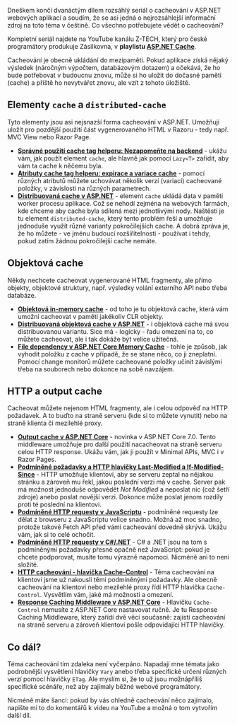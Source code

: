 <!-- dcterms:title = Cacheování v .NET i HTTP -->
<!-- dcterms:abstract = Dneškem končí dvanáctým dílem rozsáhlý seriál o cacheování v ASP.NET webových aplikací a soudím, že se asi jedná o nejrozsáhlejší informační zdroj na toto téma v češtině. Co všechno potřebujete vědět o cacheování? -->
<!-- dcterms:creator = Michal Altair Valášek -->
<!-- x4w:coverUrl = /cover-pictures/20230725-cache.jpg -->
<!-- x4w:pictureUrl = /perex-pictures/20230725-cache.jpg -->
<!-- x4w:pictureWidth = 150 -->
<!-- x4w:pictureHeight = 150 -->
<!-- x4w:category = IT -->
<!-- dcterms:date = 2023-07-25 -->

Dneškem končí dvanáctým dílem rozsáhlý seriál o cacheování v ASP.NET webových aplikací a soudím, že se asi jedná o nejrozsáhlejší informační zdroj na toto téma v češtině. Co všechno potřebujete vědět o cacheování?

Kompletní seriál najdete na YouTube kanálu Z-TECH, který pro české programátory produkuje Zásilkovna, v **playlistu [ASP.NET Cache](https://www.youtube.com/playlist?list=PLFZurxJN0pMbTTXyhI7SQIEEr04YlylPG)**.

Cacheování je obecně ukládání do mezipaměti. Pokud aplikace získá nějaký výsledek (náročným výpočtem, databázovým dotazem) a očekává, že ho bude potřebovat v budoucnu znovu, může si ho uložit do dočasné paměti (cache) a příště ho nevytvářet znovu, ale vzít z tohoto úložiště.

## Elementy `cache` a `distributed-cache`

Tyto elementy jsou asi nejsnazší forma cacheování v ASP.NET. Umožňují uložit pro pozdější použití část vygenerovaného HTML v Razoru - tedy např. MVC View nebo Razor Page.

* **[Správné použití cache tag helperu: Nezapomeňte na backend](https://www.youtube.com/watch?v=vUpYcyUZwsc)** - ukážu vám, jak použít element `cache`, ale hlavně jak pomocí `Lazy<T>` zařídit, aby vám ta cache k něčemu byla.
* **[Atributy cache tag helperu: expirace a variace cache](https://www.youtube.com/watch?v=2RzuCACYkt8)** - pomocí různých atributů můžete uchovávat několik verzí (variací) cacheované položky, v závislosti na různých parametrech.
* **[Distribuovaná cache v ASP.NET](https://www.youtube.com/watch?v=fXwargs2oa4)** - element `cache` ukládá data v paměti worker procesu aplikace. Což se nehodí zejména na webových farmách, kde chceme aby cache byla sdílená mezi jednotlivými nody. Naštěstí je tu element `distributed-cache`, který tento problém řeší a umožňuje jednoduše využít různé varianty pokročilejších cache. A dobrá zpráva je, že ho můžete - ve jménu budoucí rozšiřitelnosti - používat i tehdy, pokud zatím žádnou pokročilejší cache nemáte.

## Objektová cache

Někdy nechcete cacheovat vygenerované HTML fragmenty, ale přímo objekty, objektové struktury, např. výsledky volání externího API nebo třeba databáze.

* **[Objektová in-memory cache](https://www.youtube.com/watch?v=Y5sDOSWTbGY)** - od toho je tu objektová cache, která vám umožní cacheovat v paměti jakékoliv CLR objekty.
* **[Distribuovaná objektová cache v ASP.NET](https://www.youtube.com/watch?v=-k9Rbpwh3ak)** - i objektová cache má svou distribuovanou variantu. Sice má - logicky - řadu omezení na to, co můžete cacheovat, ale i tak dokáže být velice užitečná.
* **[File dependency v ASP.NET Core Memory Cache](https://www.youtube.com/watch?v=u9BbMPM8xIA)** - tohle je způsob, jak vyhodit položku z cache v případě, že se stane něco, co ji zneplatní. Pomocí change monitorů můžete cacheované položky učinit závislými třeba na souborech nebo dokonce na sobě navzájem.

## HTTP a output cache

Cacheovat můžete nejenom HTML fragmenty, ale i celou odpověď na HTTP požadavek. A to buďto na straně serveru (kde si to můžete vynutit) nebo na straně klienta či mezilehlé proxy.

* **[Output cache v ASP.NET Core](https://www.youtube.com/watch?v=vzdE0DQnV5M)** - novinka v ASP.NET Core 7.0. Tento middleware umožňuje pro další použití nacacheovat na straně serveru celou HTTP response. Ukážu vám, jak ji použít v Minimal APIs, MVC i v Razor Pages.
* **[Podmíněné požadavky a HTTP hlavičky Last-Modified a If-Modified-Since](https://www.youtube.com/watch?v=LX-2lYxrs0w)** - HTTP umožňuje klientovi, aby se serveru zeptal na nějakou stránku a zároveň mu řekl, jakou poslední verzi má v cache. Server pak má možnost jednoduše odpovědět _Not Modified_ a neposlat nic (což šetří zdroje) anebo poslat novější verzi. Dokonce může poslat jenom rozdíly proti té poslední na klientovi.
* **[Podmíněné HTTP requesty v JavaScriptu](https://www.youtube.com/watch?v=MaLxlO2WXaY)** - podmíněné requesty lze dělat z browseru z JavaScriptu velice snadno. Možná  až moc snadno, protože takové Fetch API před vámi cacheování dovedně skrývá. Ukážu vám, jak si to celé ochočit.
* **[Podmíněné HTTP requesty v C#/.NET](https://www.youtube.com/watch?v=ZFVzMgbuVTQ)** - C# a .NET jsou na tom s podmíněnými požadavky přesně opačně než JavaScript: pokud je chcete podporovat, musíte tomu výrazně napomoci. Nicméně ani to není složité.
* **[HTTP cacheování - hlavička Cache-Control](https://www.youtube.com/watch?v=N6S7EsChv0I)** - Téma cacheování na klientovi jsme už nakousli těmi podmíněnými požadavky. Ale obecně cacheování na klientovi nebo mezilehlé proxy řídí HTTP hlavička `Cache-Control`. Vysvětlím vám, jaké má možnosti a omezení.
* **[Response Caching Middleware v ASP.NET Core](https://www.youtube.com/watch?v=Mnul6iTJ2aQ)** - Hlavičku `Cache-Control` nemusíte z ASP.NET Core nastavovat ručně. Je tu Response Caching Middleware, který zařídí dvě věci současně: zajistí cacheování na straně serveru a zároveň klientovi pošle odpovídající HTTP hlavičky.

## Co dál?

Téma cacheování tím zdaleka není vyčerpáno. Napadají mne témata jako podrobnější vysvětlení hlavičky `Vary` anebo třeba specifické určení různých verzí pomocí hlavičky `ETag`. Ale myslím si, že to už jsou možnápříliš specifické scénáře, než aby zajímaly běžné webové programátory. 

Nicméně máte šanci: pokud by vás ohledně cacheování něco zajímalo, napište mi to do komentářů k videu na YouTube a možná o tom vytvořím další díl.